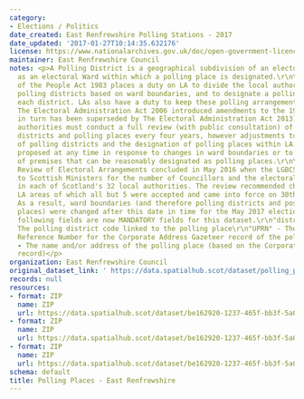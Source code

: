```yaml
---
category:
- Elections / Politics
date_created: East Renfrewshire Polling Stations - 2017
date_updated: '2017-01-27T10:14:35.632176'
license: https://www.nationalarchives.gov.uk/doc/open-government-licence/version/3/
maintainer: East Renfrewshire Council
notes: <p>A Polling District is a geographical subdivision of an electoral area such
  as an electoral Ward within which a polling place is designated.\r\n\r\nThe Representation
  of the People Act 1983 places a duty on LA to divide the local authority area into
  polling districts based on ward boundaries, and to designate a polling place for
  each district. LAs also have a duty to keep these polling arrangements under review.
  The Electoral Administration Act 2006 introduced amendments to the 1983 Act (which
  in turn has been superseded by The Electoral Administration Act 2013). Now local
  authorities must conduct a full review (with public consultation) of its polling
  districts and polling places every four years, however adjustments to the boundaries
  of polling districts and the designation of polling places within LA wards can be
  proposed at any time in response to changes in ward boundaries or to the availability
  of premises that can be reasonably designated as polling places.\r\n\r\nThe Fifth
  Review of Electoral Arrangements concluded in May 2016 when the LGBCS made recommendations
  to Scottish Ministers for the number of Councillors and the electoral ward boundaries
  in each of Scotland's 32 local authorities. The review recommended changes in 30
  LA areas of which all but 5 were accepted and came into force on 30th Sept 2016.
  As a result, ward boundaries (and therefore polling districts and possibly polling
  places) were changed after this date in time for the May 2017 elections.\r\n\r\nThe
  following fields are now MANDATORY fields for this dataset.\r\n"district_code" -
  The polling district code linked to the polling place\r\n"UPRN" - The Unique Property
  Reference Number for the Corporate Address Gazeteer record of the polling place\r\n"polling_place"
  - The name and/or address of the polling place (based on the Corporate Address Gazeteer
  record)</p>
organization: East Renfrewshire Council
original_dataset_link: ' https://data.spatialhub.scot/dataset/polling_places-er'
records: null
resources:
- format: ZIP
  name: ZIP
  url: https://data.spatialhub.scot/dataset/be162920-1237-465f-bb3f-5a0cc6a9d9d1/resource/c9ca0b7c-8ac0-406a-a19f-02cc71b2d3a2/download/er-polling-stations-2017.zip
- format: ZIP
  name: ZIP
  url: https://data.spatialhub.scot/dataset/be162920-1237-465f-bb3f-5a0cc6a9d9d1/resource/50ea598c-bfbd-4805-8df2-2cfd7cf585de/download/erc_polling_stations_dec_2019.zip
- format: ZIP
  name: ZIP
  url: https://data.spatialhub.scot/dataset/be162920-1237-465f-bb3f-5a0cc6a9d9d1/resource/62d0fde2-6328-4399-aa4d-f6d618fae7ce/download/erc-polling-places.zip
schema: default
title: Polling Places - East Renfrewshire
---
```

